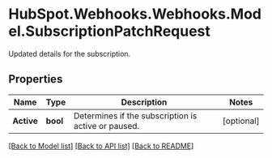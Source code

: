 # HubSpot.Webhooks.Webhooks.Model.SubscriptionPatchRequest
Updated details for the subscription.

## Properties

Name | Type | Description | Notes
------------ | ------------- | ------------- | -------------
**Active** | **bool** | Determines if the subscription is active or paused. | [optional] 

[[Back to Model list]](../README.md#documentation-for-models) [[Back to API list]](../README.md#documentation-for-api-endpoints) [[Back to README]](../README.md)

